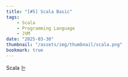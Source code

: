 ```yaml
---
title: "[#5] Scala Basic"
tags:
    - Scala
    - Programming Language
    - JVM
date: "2025-03-30"
thumbnail: "/assets/img/thumbnail/scala.png"
bookmark: true
---
```


Scala 는 

